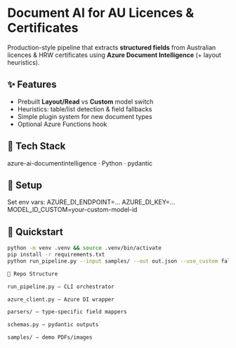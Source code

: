 # Document AI for AU Licences & Certificates

Production-style pipeline that extracts **structured fields** from Australian licences & HRW certificates using **Azure Document Intelligence** (+ layout heuristics).

## ✨ Features
- Prebuilt **Layout/Read** vs **Custom** model switch
- Heuristics: table/list detection & field fallbacks
- Simple plugin system for new document types
- Optional Azure Functions hook

## 🧰 Tech Stack
azure-ai-documentintelligence · Python · pydantic

## 🔑 Setup
Set env vars:
AZURE_DI_ENDPOINT=...
AZURE_DI_KEY=...
MODEL_ID_CUSTOM=your-custom-model-id


## 🚀 Quickstart
```bash
python -m venv .venv && source .venv/bin/activate
pip install -r requirements.txt
python run_pipeline.py --input samples/ --out out.json --use_custom false

📁 Repo Structure

run_pipeline.py — CLI orchestrator

azure_client.py — Azure DI wrapper

parsers/ — type-specific field mappers

schemas.py — pydantic outputs

samples/ — demo PDFs/images
